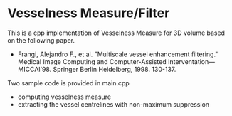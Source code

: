 Vesselness Measure/Filter
========================

This is a cpp implementation of Vesselness Measure for 3D volume based on the following paper. 

- Frangi, Alejandro F., et al. "Multiscale vessel enhancement filtering." Medical Image Computing and Computer-Assisted Interventation—MICCAI’98. Springer Berlin Heidelberg, 1998. 130-137.

Two sample code is provided in main.cpp
- computing vesselness measure
- extracting the vessel centrelines with non-maximum suppression
